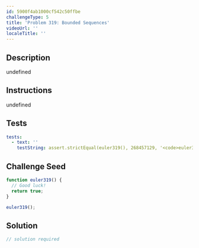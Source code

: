 ```yaml
---
id: 5900f4ab1000cf542c50ffbe
challengeType: 5
title: 'Problem 319: Bounded Sequences'
videoUrl: ''
localeTitle: ''
---
```


## Description
undefined

## Instructions
undefined

## Tests
<section id='tests'>

```yml
tests:
  - text: ''
    testString: assert.strictEqual(euler319(), 268457129, '<code>euler319()</code> should return 268457129.');

```

</section>

## Challenge Seed
<section id='challengeSeed'>

<div id='js-seed'>

```js
function euler319() {
  // Good luck!
  return true;
}

euler319();

```

</div>



</section>

## Solution
<section id='solution'>

```js
// solution required
```
</section>
